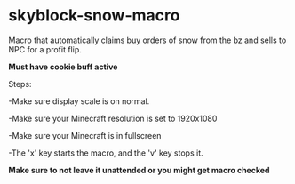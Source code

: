 # skyblock-snow-macro
Macro that automatically claims buy orders of snow from the bz and sells to NPC for a profit flip.

**Must have cookie buff active**

Steps:

-Make sure display scale is on normal.

-Make sure your Minecraft resolution is set to 1920x1080

-Make sure your Minecraft is in fullscreen

-The 'x' key starts the macro, and the 'v' key stops it.

**Make sure to not leave it unattended or you might get macro checked**

